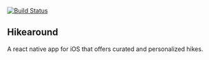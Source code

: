 [![Build Status](https://travis-ci.org/pdugan20/hikearound-app.svg?branch=master)](https://travis-ci.org/pdugan20/hikearound-app)

## Hikearound
A react native app for iOS that offers curated and personalized hikes.
